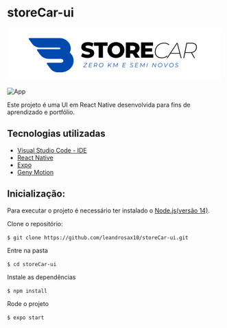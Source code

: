 # storeCar-ui

![App](https://github.com/leandrosax10/storecar-api/blob/master/src/img/logotipoStoreCar.png)

![App](https://github.com/leandrosax10/storeCar-ui/blob/master/src/assets/storecarApp.gif)

 Este projeto é uma UI em React Native desenvolvida para fins de aprendizado e portfólio.
 
 ## Tecnologias utilizadas
 
* [Visual Studio Code - IDE](#VS_CODE)
* [React Native](#ReactNative)
* [Expo](#Expo)
* [Geny Motion](#GenyMotion)


 ## Inicialização:
 
 Para executar o projeto é necessário ter instalado o [Node.js(versão 14)](https://nodejs.org/en/download).
 
 Clone o repositório:
 
`$ git clone https://github.com/leandrosax10/storeCar-ui.git`
 
 Entre na pasta
 
 `$ cd storeCar-ui`
 
 Instale as dependências
 
 `$ npm install`
 
 Rode o projeto
 
 `$ expo start`
 
  
